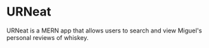 # URNeat

URNeat is a MERN app that allows users to search and view Miguel's personal
reviews of whiskey. 
